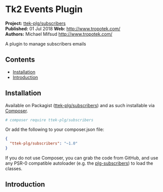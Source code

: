 # Tk2 Events Plugin

__Project:__ [ttek-plg/subscribers](http://packagist.org/packages/ttek-plg/subscribers)  
__Published:__ 01 Jul 2018
__Web:__ <http://www.tropotek.com/>  
__Authors:__ Michael Mifsud <http://www.tropotek.com/>  
  
A plugin to manage subscribers emails

## Contents

- [Installation](#installation)
- [Introduction](#introduction)


## Installation

Available on Packagist ([ttek-plg/subscribers](http://packagist.org/packages/ttek-plg/subscribers))
and as such installable via [Composer](http://getcomposer.org/).

```bash
# composer require ttek-plg/subscribers
```

Or add the following to your composer.json file:

```json
{
  "ttek-plg/subscribers": "~1.0"
}
```

If you do not use Composer, you can grab the code from GitHub, and use any
PSR-0 compatible autoloader (e.g. the [plg-subscribers](https://github.com/tropotek/plg-subscribers))
to load the classes.


## Introduction



  
  